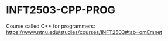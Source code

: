 # INFT2503-CPP-PROG

Course called C++ for programmers:
https://www.ntnu.edu/studies/courses/INFT2503#tab=omEmnet
